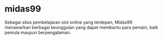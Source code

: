 # midas99
Sebagai situs pembelajaran slot online yang terdepan, Midas99 menawarkan berbagai keunggulan yang dapat membantu para pemain, baik pemula maupun berpengalaman.
